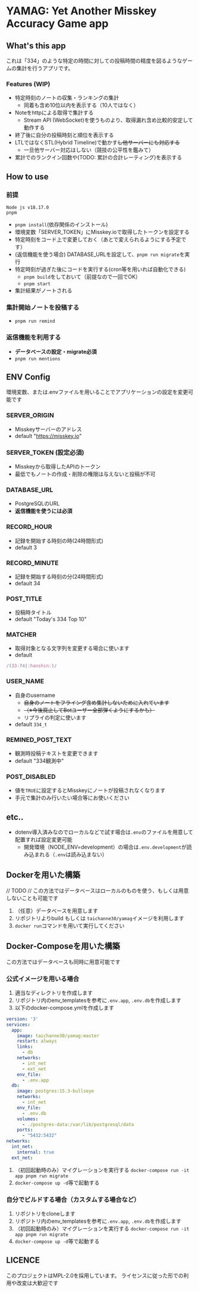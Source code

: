 # YAMAG: Yet Another Misskey Accuracy Game app

## What's this app
これは「334」のような特定の時間に対しての投稿時間の精度を図るようなゲームの集計を行うアプリです。

### Features (WIP)
- 特定時刻のノートの収集・ランキングの集計
  - 同着も含め10位以内を表示する（10人ではなく）
- Noteをhttpによる取得で集計する
  - Stream API (WebSocket)を使うものより、取得漏れ含め比較的安定して動作する
- 終了後に自分の投稿時刻と順位を表示する
- LTLではなくSTL(Hybrid Timeline)で動かす~~し他サーバーにも対応する~~
  - 一旦他サーバー対応はしない（競技の公平性を鑑みて）
- 累計でのランクイン回数や(TODO: 累計の合計レーティング)を表示する

## How to use
### 前提
```
Node js v18.17.0
pnpm
```
- `pnpm install`(依存関係のインストール)
- 環境変数「SERVER_TOKEN」にMisskey.ioで取得したトークンを設定する
- 特定時刻をコード上で変更しておく（あとで変えられるようにする予定です）
- (返信機能を使う場合) DATABASE_URLを設定して、`pnpm run migrate`を実行
- 特定時刻が過ぎた後にコードを実行する(cron等を用いれば自動化できる)
  - `pnpm build`をしておいて（前提なので一回でOK）
  - `pnpm start`
- 集計結果がノートされる

### 集計開始ノートを投稿する
- `pnpm run remind`

### 返信機能を利用する
- **データベースの設定・migrate必須**
- `pnpm run mentions`

## ENV Config
環境変数、または.envファイルを用いることでアプリケーションの設定を変更可能です

### SERVER_ORIGIN
- Misskeyサーバーのアドレス
- default "https://misskey.io"

### **SERVER_TOKEN** (**設定必須**)
- Misskeyから取得したAPIのトークン
- 最低でもノートの作成・削除の権限は与えないと投稿が不可

### DATABASE_URL
- PostgreSQLのURL
- **返信機能を使うには必須**

### RECORD_HOUR
- 記録を開始する時刻の時(24時間形式)
- default 3

### RECORD_MINUTE
- 記録を開始する時刻の分(24時間形式)
- default 34

### POST_TITLE
- 投稿時タイトル
- default "Today's 334 Top 10"

### MATCHER
- 取得対象となる文字列を変更する場合に使います
- default 
```js
/(33-?4|:hanshin:)/
```

### USER_NAME
- 自身のusername
  - ~~自身のノートをフライング含め集計しないために入れています~~
  - ~~（※今後廃止してBotユーザー全部弾くようにするかも）~~
  - リプライの判定に使います
- default `334_t`

### REMINED_POST_TEXT
- 観測時投稿テキストを変更できます
- default "334観測中"

### POST_DISABLED
- 値を`TRUE`に設定するとMisskeyにノートが投稿されなくなります
- 手元で集計のみ行いたい場合等にお使いください

## etc..
- dotenv導入済みなのでローカルなどで試す場合は`.env`のファイルを用意して配置すれば設定変更可能
  - 開発環境（NODE_ENV=development）の場合は`.env.development`が読み込まれる（`.env`は読み込まない）

## Dockerを用いた構築
// TODO
// この方法ではデータベースはローカルのものを使う、もしくは用意しないことも可能です
1. （任意）データベースを用意します
1. リポジトリよりbuild もしくは `taichanne30/yamag`イメージを利用します
1. `docker run`コマンドを用いて実行してください

## Docker-Composeを用いた構築
この方法ではデータベースも同時に用意可能です
### 公式イメージを用いる場合
1. 適当なディレクトリを作成します
1. リポジトリ内のenv_templatesを参考に`.env.app`, `.env.db`を作成します
1. 以下のdocker-compose.ymlを作成します
```docker-compose.yml
version: '3'
services:
  app:
    image: taichanne30/yamag:master
    restart: always
    links:
      - db
    networks:
      - int_net
      - ext_net
    env_file:
      - .env.app
  db:
    image: postgres:15.3-bullseye
    networks:
      - int_net
    env_file:
      - .env.db
    volumes:
      - ./postgres-data:/var/lib/postgresql/data
    ports:
      - "5432:5432"
networks:
  int_net:
    internal: true
  ext_net:
```
1. （初回起動時のみ）マイグレーションを実行する `docker-compose run -it app pnpm run migrate`
1. `docker-compose up -d`等で起動する

### 自分でビルドする場合（カスタムする場合など）
1. リポジトリをcloneします
1. リポジトリ内のenv_templatesを参考に`.env.app`, `.env.db`を作成します
1. （初回起動時のみ）マイグレーションを実行する `docker-compose run -it app pnpm run migrate`
1. `docker-compose up -d`等で起動する

## LICENCE
このプロジェクトはMPL-2.0を採用しています。
ライセンスに従った形での利用や改変は大歓迎です
